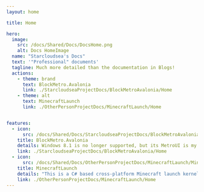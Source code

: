 ```yaml
---
layout: home

title: Home

hero:
  image:
    src: /docs/Shared/Docs/DocsHome.png
    alt: Docs HomeImage
  name: "Starcloudsea's Docs"
  text: '"Professional" documents'
  tagline: Much more detailed than the documentation in Blogs!
  actions:
    - theme: brand
      text: BlockMetro.Avalonia
      link: ./StarcloudseaProjectDocs/BlockMetroAvalonia/Home
    - theme: alt
      text: MinecraftLaunch
      link: ./OtherPersonProjectDocs/MinecraftLaunch/Home


features:
  - icon: 
      src: /docs/Shared/Docs/StarcloudseaProjectDocs/BlockMetroAvalonia/BlockMetroAvalonia.png
    title: BlockMetro.Avalonia
    details: Windows 8.1 is no longer supported, but its MetroUI is my favorite UI (つд⊂), so I think it's okay to write a UI library like this, right? QAQ
    link: ./StarcloudseaProjectDocs/BlockMetroAvalonia/Home
  - icon: 
      src: /docs/Shared/Docs/OtherPersonProjectDocs/MinecraftLaunch/MinecraftLaunch.png
    title: MinecraftLaunch
    details: "This is a C# based cross-platform Minecraft launch kernel, this is just a tutorial for this kernel (MinecraftLaunch Author:Xilu)"
    link: ./OtherPersonProjectDocs/MinecraftLaunch/Home
---
```

